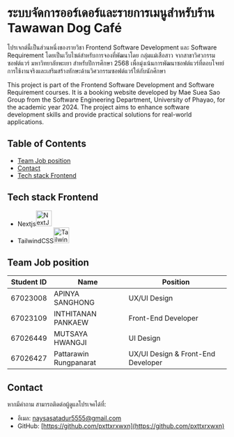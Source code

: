 # ระบบจัดการออร์เดอร์และรายการเมนูสำหรับร้าน Tawawan Dog Café
โปรเจกต์นี้เป็นส่วนหนึ่งของรายวิชา Frontend Software Development และ Software Requirement โดยเป็นเว็บไซต์สำหรับการจองที่พัฒนาโดย กลุ่มแม่เสือสาว จากสาขาวิศวกรรมซอฟต์แวร์ มหาวิทยาลัยพะเยา สำหรับปีการศึกษา 2568 เพื่อมุ่งเน้นการพัฒนาซอฟต์แวร์ที่ตอบโจทย์การใช้งานจริงและเสริมสร้างทักษะด้านวิศวกรรมซอฟต์แวร์ให้กับนักศึกษา

This project is part of the Frontend Software Development and Software Requirement courses. It is a booking website developed by Mae Suea Sao Group from the Software Engineering Department, University of Phayao, for the academic year 2024. The project aims to enhance software development skills and provide practical solutions for real-world applications.

## Table of Contents
- [Team Job position](#Team%20Job%20position)
- [Contact](#Contact)
- [Tech stack Frontend](#tech-stack-frontend)

## Tech stack Frontend
- Nextjs<a href="https://nextjs.org/docs" target="_blank" rel="noreferrer"><img src="https://raw.githubusercontent.com/danielcranney/readme-generator/main/public/icons/skills/nextjs-colored-dark.svg" alt="NextJs" title="NextJs" width="36" height="36" /></a>
- TailwindCSS<a href="https://tailwindcss.com/" target="_blank" rel="noreferrer"><img src="https://raw.githubusercontent.com/danielcranney/readme-generator/main/public/icons/skills/tailwindcss-colored.svg" alt="TailwindCSS" title="TailwindCSS" width="36" height="36" /></a>


## Team Job position
| **Student ID** | **Name**                  | **Position**                          |
|-----------------|---------------------------|---------------------------------------|
| 67023008        | APINYA SANGHONG           | UX/UI Design                             |
| 67023109        | INTHITANAN PANKAEW        | Front-End Developer                             |
| 67026449        | MUTSAYA HWANGJI         | UI Design                             |
| 67026427        | Pattarawin Rungpanarat      | UX/UI Design & Front-End Developer |


## Contact
หากมีคำถาม สามารถติดต่อผู้ดูแลโปรเจคได้ที่:
-   อีเมล: naysasatadur5555@gmail.com
-   GitHub: [https://github.com/pxttxrxwxn](https://github.com/pxttxrxwxn)
